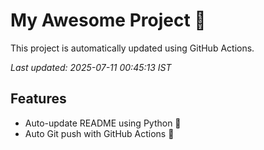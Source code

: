 # My Awesome Project 🚀

This project is automatically updated using GitHub Actions.

_Last updated: 2025-07-11 00:45:13 IST_

## Features
- Auto-update README using Python 🐍
- Auto Git push with GitHub Actions 🤖
